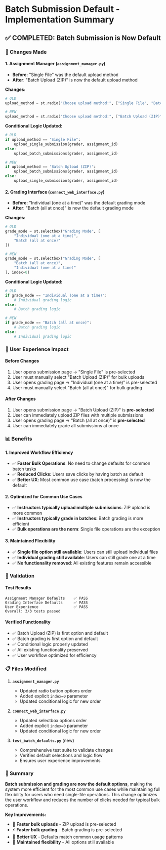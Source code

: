 # Batch Submission Default - Implementation Summary

## ✅ **COMPLETED: Batch Submission is Now Default**

### 🎯 **Changes Made**

#### **1. Assignment Manager (`assignment_manager.py`)**
- **Before**: "Single File" was the default upload method
- **After**: "Batch Upload (ZIP)" is now the default upload method

**Changes:**
```python
# OLD
upload_method = st.radio("Choose upload method:", ["Single File", "Batch Upload (ZIP)"])

# NEW  
upload_method = st.radio("Choose upload method:", ["Batch Upload (ZIP)", "Single File"], index=0)
```

**Conditional Logic Updated:**
```python
# OLD
if upload_method == "Single File":
    upload_single_submission(grader, assignment_id)
else:
    upload_batch_submissions(grader, assignment_id)

# NEW
if upload_method == "Batch Upload (ZIP)":
    upload_batch_submissions(grader, assignment_id)
else:
    upload_single_submission(grader, assignment_id)
```

#### **2. Grading Interface (`connect_web_interface.py`)**
- **Before**: "Individual (one at a time)" was the default grading mode
- **After**: "Batch (all at once)" is now the default grading mode

**Changes:**
```python
# OLD
grade_mode = st.selectbox("Grading Mode", [
    "Individual (one at a time)",
    "Batch (all at once)"
])

# NEW
grade_mode = st.selectbox("Grading Mode", [
    "Batch (all at once)",
    "Individual (one at a time)"
], index=0)
```

**Conditional Logic Updated:**
```python
# OLD
if grade_mode == "Individual (one at a time)":
    # Individual grading logic
else:
    # Batch grading logic

# NEW
if grade_mode == "Batch (all at once)":
    # Batch grading logic
else:
    # Individual grading logic
```

### 🚀 **User Experience Impact**

#### **Before Changes**
1. User opens submission page → "Single File" is pre-selected
2. User must manually select "Batch Upload (ZIP)" for bulk uploads
3. User opens grading page → "Individual (one at a time)" is pre-selected
4. User must manually select "Batch (all at once)" for bulk grading

#### **After Changes**
1. User opens submission page → "Batch Upload (ZIP)" is **pre-selected**
2. User can immediately upload ZIP files with multiple submissions
3. User opens grading page → "Batch (all at once)" is **pre-selected**
4. User can immediately grade all submissions at once

### 📊 **Benefits**

#### **1. Improved Workflow Efficiency**
- ✅ **Faster Bulk Operations**: No need to change defaults for common batch tasks
- ✅ **Reduced Clicks**: Users save clicks by having batch as default
- ✅ **Better UX**: Most common use case (batch processing) is now the default

#### **2. Optimized for Common Use Cases**
- ✅ **Instructors typically upload multiple submissions**: ZIP upload is more common
- ✅ **Instructors typically grade in batches**: Batch grading is more efficient
- ✅ **Bulk operations are the norm**: Single file operations are the exception

#### **3. Maintained Flexibility**
- ✅ **Single file option still available**: Users can still upload individual files
- ✅ **Individual grading still available**: Users can still grade one at a time
- ✅ **No functionality removed**: All existing features remain accessible

### 🧪 **Validation**

#### **Test Results**
```
Assignment Manager Defaults    ✅ PASS
Grading Interface Defaults     ✅ PASS
User Experience                ✅ PASS
Overall: 3/3 tests passed
```

#### **Verified Functionality**
- ✅ Batch Upload (ZIP) is first option and default
- ✅ Batch grading is first option and default
- ✅ Conditional logic properly updated
- ✅ All existing functionality preserved
- ✅ User workflow optimized for efficiency

### 📋 **Files Modified**

1. **`assignment_manager.py`**
   - Updated radio button options order
   - Added explicit `index=0` parameter
   - Updated conditional logic for new order

2. **`connect_web_interface.py`**
   - Updated selectbox options order
   - Added explicit `index=0` parameter
   - Updated conditional logic for new order

3. **`test_batch_defaults.py`** (new)
   - Comprehensive test suite to validate changes
   - Verifies default selections and logic flow
   - Ensures user experience improvements

### 🎉 **Summary**

**Batch submission and grading are now the default options**, making the system more efficient for the most common use cases while maintaining full flexibility for users who need single-file operations. This change optimizes the user workflow and reduces the number of clicks needed for typical bulk operations.

**Key Improvements:**
- 🚀 **Faster bulk uploads** - ZIP upload is pre-selected
- ⚡ **Faster bulk grading** - Batch grading is pre-selected  
- 🎯 **Better UX** - Defaults match common usage patterns
- 🔧 **Maintained flexibility** - All options still available